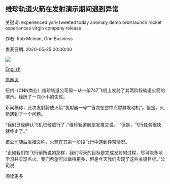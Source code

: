 ## 维珍轨道火箭在发射演示期间遇到异常

关键词: experienced york tweeted today anomaly demo orbit launch rocket experiences virgin company release

作者: Rob Mclean, Cnn Business

发表日期: 2020-05-25 00:00:00

![](https://cdn.cnn.com/cnnnext/dam/assets/200525174007-virgin-orbit-super-tease.jpg)

[English](Virgin%20Orbit%20rocket%20experiences%20anomaly%20during%20launch%20demo.md)

[原网页](https://edition.cnn.com/2020/05/25/tech/virgin-orbit-launch-demo/index.html)

纽约（CNN商业）维珍轨道公司周一从一架747飞机上发射了其两阶段轨道火箭的演示，经历了一次小小的失败。

新闻稿称，此次发射将使火箭“发射器一号”“首次在空中点燃其发动机”。但是，火箭遇到了一个问题。

“我们已经确认飞机已经放行了，”维珍轨道航空发推文说。 “但是，飞行任务很快就终止了。”

该公司随后发推文称，火箭在其第一阶段飞行中遇到异常情况。

“正如我们在飞行前所说的那样，我们今天的目标是完成发射的过程，尽可能多地学习并实现点火。我们希望可以做得更多，但是今天我们实现了这些关键目标。”公司说

阅读更多